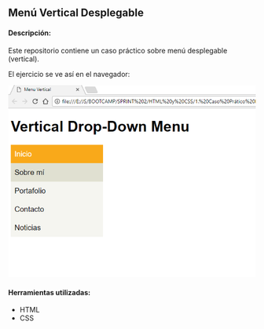 ## Menú Vertical Desplegable

#### Descripción:
Este repositorio contiene un caso práctico sobre menú desplegable (vertical).

El ejercicio se ve así en el navegador:

![Sin titulo](assets/imgs/captura-menu-vertical.png)  

#### Herramientas utilizadas:
* HTML
* CSS
